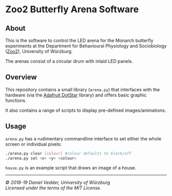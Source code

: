 # Zoo2 Butterfly Arena Software

## About

This is the software to control the LED arena for the Monarch butterfly experiments
at the Department for Behavioural Physiology and Sociobiology 
([Zoo2](https://www.biozentrum.uni-wuerzburg.de/en/zoo2/research/el-jundi-lab/)), 
University of Würzburg.

The arenas consist of a circular drum with inlaid LED panels. <!--TODO make/model?-->

## Overview

This repository contains a small library (`arena.py`) that interfaces with the 
hardware (via the [Adafruit DotStar](https://github.com/adafruit/Adafruit_DotStar_Pi)
library) and offers basic graphic functions.

It also contains a range of scripts to display pre-defined images/animations.

## Usage

`arena.py` has a rudimentary commandline interface to set either the whole screen
or individual pixels:

```bash
./arena.py clear [colour] #colour defaults to black/off
./arena.py set <x> <y> <colour>
```

`house.py` is an example script that draws an image of a house.

---

*&copy; 2018-19 Daniel Vedder, University of Würzburg*  
*Licensed under the terms of the MIT License.*
